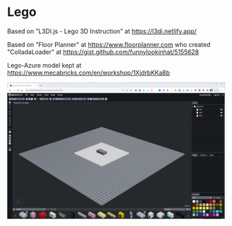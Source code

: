 # Lego

Based on "L3DI.js - Lego 3D Instruction" at https://l3di.netlify.app/

Based on "Floor Planner" at https://www.floorplanner.com who created "ColladaLoader" at https://gist.github.com/funnylookinhat/5155628

Lego-Azure model kept at https://www.mecabricks.com/en/workshop/1XjdrbKKa8b

![MEGA Bricks - LEGO-Azure](./img/MECA_Bricks_LEGO_Azure.png)